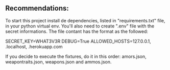 ## Recommendations:
To start this project install de dependencies, listed in "requirements.txt" file, in your python virtual env.
You'll also need to create  ".env" file with the secret informations. The file contant has the format as the followed:
 
 SECRET_KEY=WHAT3V3R
 DEBUG=True
 ALLOWED_HOSTS=127.0.0.1, .localhost, .herokuapp.com

If you decide to execute the fixtures, do it in this order:
amors.json, weapontraits.json, weapons.json and ammos.json.
